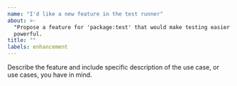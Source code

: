 ```yaml
---
name: "I'd like a new feature in the test runner"
about: >-
  "Propose a feature for 'package:test' that would make testing easier or more"
  powerful.
title: ""
labels: enhancement
---
```

Describe the feature and include specific description of the use case, or use
cases, you have in mind.
